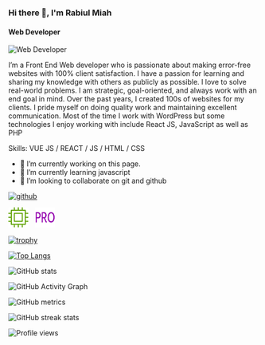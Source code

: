 ### Hi there 👋, I'm Rabiul Miah
#### Web Developer
![Web Developer](https://scontent.fdac24-3.fna.fbcdn.net/v/t39.30808-6/307099392_3339900379665005_8805709450106304184_n.jpg?stp=dst-jpg_p526x296&_nc_cat=106&ccb=1-7&_nc_sid=5f2048&_nc_eui2=AeECXcEBllu4ME6GCUR8L08BsnpjVDS_WxyyemNUNL9bHO7ahn9zFmhxSlTLqsMTJpKcmDgEdADqJyKjp63Vzu3E&_nc_ohc=0QhI2aFqFnsAX9OOixR&_nc_ht=scontent.fdac24-3.fna&cb_e2o_trans=q&oh=00_AfBiMSZPoJqgidMeZAkJw1zH4--BceXUE2PI78cL8l8_SA&oe=6555CDA0)

I’m a Front End Web developer who is passionate about making error-free websites with 100% client satisfaction. I have a passion for learning and sharing my knowledge with others as publicly as possible. I love to solve real-world problems. I am strategic, goal-oriented, and always work with an end goal in mind. Over the past years, I created 100s of websites for my clients. I pride myself on doing quality work and maintaining excellent communication. Most of the time I work with WordPress but some technologies I enjoy working with include React JS, JavaScript as well as PHP

Skills: VUE JS / REACT / JS / HTML / CSS

- 🔭 I’m currently working on this page. 
- 🌱 I’m currently learning javascript 
- 👯 I’m looking to collaborate on git and github 


[<img src='https://cdn.jsdelivr.net/npm/simple-icons@3.0.1/icons/github.svg' alt='github' height='40'>](https://github.com/rabiulislamrobi)  

<a href='https://docs.github.com/en/developers'><img src='https://raw.githubusercontent.com/acervenky/animated-github-badges/master/assets/devbadge.gif' width='40' height='40'></a> <a href='https://github.com/pricing'><img src='https://raw.githubusercontent.com/acervenky/animated-github-badges/master/assets/pro.gif' width='40' height='40'></a> 

[![trophy](https://github-profile-trophy.vercel.app/?username=rabiulislamrobi)](https://github.com/ryo-ma/github-profile-trophy)

[![Top Langs](https://github-readme-stats.vercel.app/api/top-langs/?username=rabiulislamrobi)](https://github.com/anuraghazra/github-readme-stats)

![GitHub stats](https://github-readme-stats.vercel.app/api?username=rabiulislamrobi&show_icons=true&count_private=true)  

![GitHub Activity Graph](https://activity-graph.herokuapp.com/graph?username=rabiulislamrobi)  

![GitHub metrics](https://metrics.lecoq.io/rabiulislamrobi)  

![GitHub streak stats](https://streak-stats.demolab.com/?user=rabiulislamrobi)  

![Profile views](https://gpvc.arturio.dev/rabiulislamrobi)  


